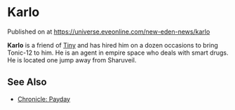 # Karlo
Published on  at https://universe.eveonline.com/new-eden-news/karlo

**Karlo** is a friend of [Tiny](5In9BWCh10WhSV0ZIDZWXQ) and has hired him on a
dozen occasions to bring Tonic-12 to him. He is an agent in empire space
who deals with smart drugs. He is located one jump away from Sharuveil.

See Also
--------
-   [Chronicle: Payday](1hOaSaSixiIBaC6lTQsaoB)
